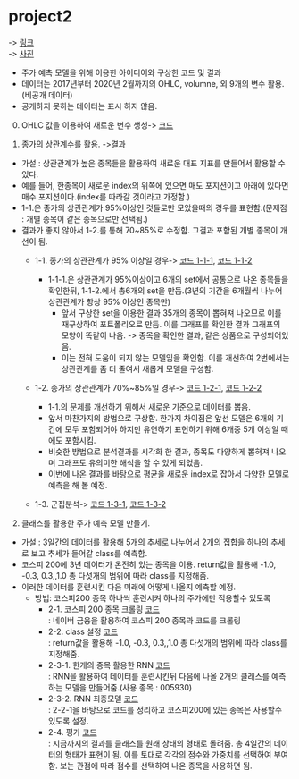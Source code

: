 # project2

-> [링크](링크url)   
-> [사진](사진url)   

  - 주가 예측 모델을 위해 이용한 아이디어와 구상한 코드 및 결과    
  - 데이터는 2017년부터 2020년 2월까지의 OHLC, volumne, 외 9개의 변수 활용.(비공개 데이터)    
  - 공개하지 못하는 데이터는 표시 하지 않음.  
  
0. OHLC 값을 이용하여 새로운 변수 생성-> [코드](https://github.com/suminwooo/project2/blob/master/0.%20OHLC%20%EA%B0%92%EC%9D%84%20%EC%9D%B4%EC%9A%A9%ED%95%98%EC%97%AC%20%EC%83%88%EB%A1%9C%EC%9A%B4%20%EB%B3%80%EC%88%98%20%EC%83%9D%EC%84%B1.ipynb)   
 

1. 종가의 상관계수를 활용. ->[결과](https://github.com/suminwooo/project2/blob/master/1.plot.pdf)    

  - 가설 : 상관관계가 높은 종목들을 활용하여 새로운 대표 지표를 만들어서 활용할 수 있다.    
  - 예를 들어, 한종목이 새로운 index의 위쪽에 있으면 매도 포지션이고 아래에 있다면 매수 포지션이다.(index를 따라갈 것이라고 가정함.)  
  - 1-1.은 종가의 상관관계가 95%이상인 것들로만 모았을때의 경우를 표현함.(문제점 : 개별 종목이 같은 종목으로만 선택됨.)    
  - 결과가 좋지 않아서 1-2.를 통해 70~85%로 수정함. 그결과 포함된 개별 종목이 개선이 됨.   
      - 1-1. 종가의 상관관계가 95% 이상일 경우-> [코드 1-1-1](https://github.com/suminwooo/project2/blob/master/1-1-1.%20%EC%83%81%EA%B4%80%EA%B4%80%EA%B3%84%EA%B0%80%2095%25%EC%9D%B4%EC%83%81%EC%9C%BC%EB%A1%9C%20%EA%B5%B0%EC%A7%91.ipynb), [코드 1-1-2](https://github.com/suminwooo/project2/blob/master/1-1-2.%20%EA%B5%B0%EC%A7%91%20%EC%A7%91%ED%95%A9%EC%9D%84%20%EC%8B%9C%EA%B0%81%ED%99%94%ED%95%98%EA%B8%B0.ipynb)   
        - 1-1-1.은 상관관계가 95%이상이고 6개의 set에서 공통으로 나온 종목들을 확인한뒤, 1-1-2.에서 총6개의 set을 만듬.(3년의 기간을 6개월씩 나누어 상관관계가 항상 95% 이상인 종목만)  
          - 앞서 구상한 set을 이용한 결과 35개의 종목이 뽑혀져 나오므로 이를 재구상하여  포트폴리오로 만듬. 이를 그래프를 확인한 결과 그래프의 모양이 똑같이 나옴. -> 종목을 확인한 결과, 같은 상품으로 구성되어있음.  
          - 이는 전혀 도움이 되지 않는 모델임을 확인함. 이를 개선하여 2번에서는 상관관계를 좀 더 줄여서 새롭게 모델을 구성함.  

      - 1-2. 종가의 상관관계가 70%~85%일 경우-> [코드 1-2-1](https://github.com/suminwooo/project2/blob/master/1-2-1.%20%EC%83%81%EA%B4%80%EA%B4%80%EA%B3%84%EA%B0%80%2070%25%EC%9D%B4%EC%83%81%2085%25%EC%9D%B4%ED%95%98%EB%A1%9C%20%EA%B5%B0%EC%A7%91.ipynb), [코드 1-2-2](https://github.com/suminwooo/project2/blob/master/1-2-2.%20%EA%B5%B0%EC%A7%91%20%EC%A7%91%ED%95%A9%EC%9D%84%20%EC%8B%9C%EA%B0%81%ED%99%94%ED%95%98%EA%B8%B0.ipynb)  
        - 1-1.의 문제를 개선하기 위해서 새로운 기준으로 데이터를 뽑음.
        - 앞서 마찬가지의 방법으로 구상함. 한가지 차이점은 앞선 모델은 6개의 기간에 모두 포함되어야 하지만 유연하기 표현하기 위해 6개중 5개 이상일 때에도 포함시킴.
        - 비슷한 방법으로 분석결과를 시각화 한 결과, 종목도 다양하게 뽑혀져 나오며 그래프도 유의미한 해석을 할 수 있게 되었음.
        - 이번에 나온 결과를 바탕으로 평균을 새로운 index로 잡아서 다양한 모델로 예측을 해 볼 예정.   

      - 1-3. 군집분석-> [코드 1-3-1](https://github.com/suminwooo/project2/blob/master/1-1-1.%20%EC%83%81%EA%B4%80%EA%B4%80%EA%B3%84%EA%B0%80%2095%25%EC%9D%B4%EC%83%81%EC%9C%BC%EB%A1%9C%20%EA%B5%B0%EC%A7%91.ipynb), [코드 1-3-2](https://github.com/suminwooo/project2/blob/master/1-1-2.%20%EA%B5%B0%EC%A7%91%20%EC%A7%91%ED%95%A9%EC%9D%84%20%EC%8B%9C%EA%B0%81%ED%99%94%ED%95%98%EA%B8%B0.ipynb)   


2. 클래스를 활용한 주가 예측 모델 만들기.

- 가설 : 3일간의 데이터를 활용해 5개의 추세로 나누어서 2개의 집합을 하나의 추세로 보고 추세가 들어갈 class를 예측함.
- 코스피 200에 3년 데이터가 온전히 있는 종목을 이용. return값을 활용해 -1.0, -0.3, 0.3,,1.0 총 다섯개의 범위에 따라 class를 지정해줌.
- 이러한 데이터를 훈련시킨 다음 미래에 어떻게 나올지 예측할 예정.
    - 방법: 코스피200 종목 하나씩 훈련시켜 하나의 주가에만 적용할수 있도록
      - 2-1. 코스피 200 종목 크롤링 [코드](https://github.com/suminwooo/project2/blob/master/2-1.%20%EC%BD%94%EC%8A%A4%ED%94%BC%20200%20%EC%A2%85%EB%AA%A9%20%ED%81%AC%EB%A1%A4%EB%A7%81.ipynb)  
      : 네이버 금융을 활용하여 코스피 200 종목과 코드를 크롤링 
      - 2-2. class 설정  [코드](https://github.com/suminwooo/project2/blob/master/2-2.%20class%20%EC%84%A4%EC%A0%95.ipynb)    
      : return값을 활용해 -1.0, -0.3, 0.3,,1.0 총 다섯개의 범위에 따라 class를 지정해줌. 
      - 2-3-1. 한개의 종목 활용한 RNN [코드](https://github.com/suminwooo/project2/blob/master/2-3-1.%20%ED%95%9C%EA%B0%9C%EC%9D%98%20%EC%A2%85%EB%AA%A9%20%ED%99%9C%EC%9A%A9%ED%95%9C%20RNN.ipynb)  
      : RNN을 활용하여 데이터를 훈련시킨뒤 다음에 나올 2개의 클래스를 예측하는 모델을 만들어줌.(사용 종목 : 005930)
      - 2-3-2. RNN 최종모델 [코드](https://github.com/suminwooo/project2/blob/master/2-3-2.%20RNN%20%EC%B5%9C%EC%A2%85%EB%AA%A8%EB%8D%B8.ipynb)  
      : 2-2-1을 바탕으로 코드를 정리하고 코스피200에 있는 종목은 사용할수 있도록 설정.
      - 2-4. 평가 [코드](https://github.com/suminwooo/project2/blob/master/2-4.%20%ED%8F%89%EA%B0%80.ipynb)  
      : 지금까지의 결과를 클래스를 원래 상태의 형태로 돌려줌. 총 4일간의 데이터의 형태가 표현이 됨.  이를 토대로 각각의 점수와 가중치를 선택하여 부여함. 보는 관점에 따라 점수를 선택하여 나온 종목을 사용하면 됨.
